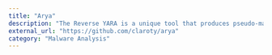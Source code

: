 ```yaml
---
title: "Arya"
description: "The Reverse YARA is a unique tool that produces pseudo-malicious files meant to trigger YARA rules. You can think of it like a reverse YARA because it does exactly the opposite - it creates files that matches your rules."
external_url: "https://github.com/claroty/arya"
category: "Malware Analysis"
---
```


